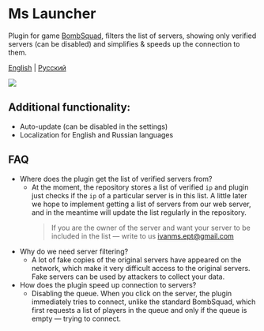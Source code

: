 # Ms Launcher
Plugin for game [BombSquad](https://github.com/efroemling/ballistica ),
filters the list of servers, showing only verified servers (can be disabled)
and simplifies & speeds up the connection to them.

[English]() | [Русский](https://github.com/Ms-company-BombSquad/docs/README.ru.md)

![](https://github.com/Ms-company-BombSquad/ms-launcher/actions/workflows/pylint.yml/badge.svg )
## Additional functionality:
- Auto-update (can be disabled in the settings)
- Localization for English and Russian languages

## FAQ
- Where does the plugin get the list of verified servers from?
  - At the moment, the repository stores a list of verified `ip` and plugin just checks
    if the `ip` of a particular server is in this list. A little later we hope to implement
    getting a list of servers from our web server, and in the meantime will update the list regularly
    in the repository.
    > If you are the owner of the server and want your server to be included in the list — write to us
    ivanms.ept@gmail.com
- Why do we need server filtering?
  - A lot of fake copies of the original servers have appeared on the network, which make it very difficult
    access to the original servers. Fake servers can be used by attackers
    to collect your data.
- How does the plugin speed up connection to servers?
  - Disabling the queue. When you click on the server, the plugin immediately tries to connect, unlike
    the standard BombSquad, which first requests a list of players in the queue and only if
    the queue is empty — trying to connect.